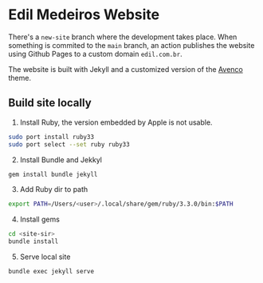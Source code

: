 # Edil Medeiros Website

There's a `new-site` branch where the development takes place. 
When something is commited to the `main` branch, an action publishes the website using Github Pages to a custom domain `edil.com.br`.

The website is built with Jekyll and a customized version of the [Avenco](https://avenco.netlify.app) theme.

## Build site locally

1. Install Ruby, the version embedded by Apple is not usable.

``` bash
sudo port install ruby33
sudo port select --set ruby ruby33
```

2. Install Bundle and Jekkyl

``` bash
gem install bundle jekyll
```

3. Add Ruby dir to path

``` bash
export PATH=/Users/<user>/.local/share/gem/ruby/3.3.0/bin:$PATH
```

4. Install gems

``` bash
cd <site-sir>
bundle install
```

5. Serve local site

``` bash
bundle exec jekyll serve
```
